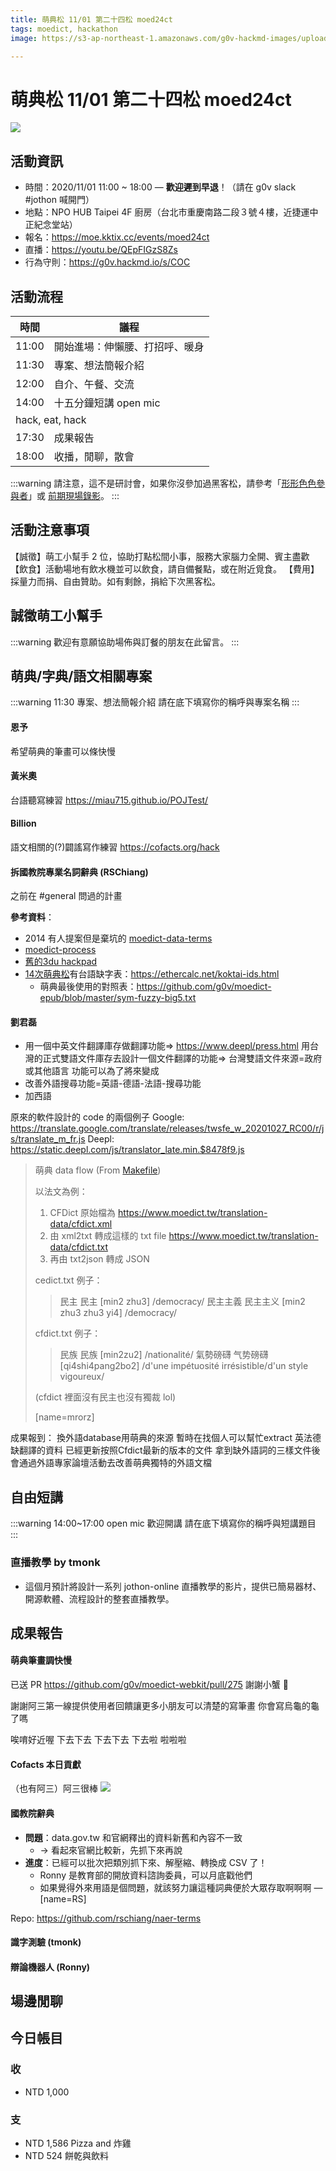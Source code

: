 ```yaml
---
title: 萌典松 11/01 第二十四松 moed24ct
tags: moedict, hackathon
image: https://s3-ap-northeast-1.amazonaws.com/g0v-hackmd-images/uploads/upload_80b6bdd981601604aa8a7bdb4a36f989.png

---
```

# 萌典松 11/01 第二十四松 moed24ct
![](https://s3-ap-northeast-1.amazonaws.com/g0v-hackmd-images/uploads/upload_c699b2a0295286cc09822998c48fbb35.jpg)

## 活動資訊
- 時間：2020/11/01 11:00 ~ 18:00 — **歡迎遲到早退**！（請在 g0v slack #jothon 喊開門）
- 地點：NPO HUB Taipei 4F 廚房（台北市重慶南路二段３號４樓，近捷運中正紀念堂站）
- 報名：https://moe.kktix.cc/events/moed24ct
- 直播：https://youtu.be/QEpFIGzS8Zs
- 行為守則：https://g0v.hackmd.io/s/COC

## 活動流程

| 時間 | 議程 |
| -------- | -------- |
|11:00|開始進場：伸懶腰、打招呼、暖身|
|11:30| 專案、想法簡報介紹|
|12:00| 自介、午餐、交流|
|14:00| 十五分鐘短講 open mic<tr><td colspan="2"> hack, eat, hack</td></tr>|
|17:30| 成果報告|
|18:00| 收播，閒聊，散會|

:::warning
請注意，這不是研討會，如果你沒參加過黑客松，請參考「[形形色色參與者](https://hackmd.io/@VsQ_Erf8QDS3ndjx9qWsYQ/BJQfJgFz-)」或 [前期現場錄影](https://www.youtube.com/playlist?list=PLdwQWxpS513DcD-Opw0Fl370dCzTKyG20)。
:::

## 活動注意事項

【誠徵】萌工小幫手 2 位，協助打點松間小事，服務大家腦力全開、賓主盡歡
【飲食】活動場地有飲水機並可以飲食，請自備餐點，或在附近覓食。
【費用】採量力而捐、自由贊助。如有剩餘，捐給下次黑客松。

## 誠徵萌工小幫手
:::warning
歡迎有意願協助場佈與訂餐的朋友在此留言。
:::

## 萌典/字典/語文相關專案
:::warning
11:30 專案、想法簡報介紹
請在底下填寫你的稱呼與專案名稱
:::

#### 恩予
希望萌典的筆畫可以條快慢

#### 黃米奧
台語聽寫練習  https://miau715.github.io/POJTest/

#### Billion
語文相關的(?)闢謠寫作練習 https://cofacts.org/hack

#### 拆國教院專業名詞辭典 (RSChiang)

之前在 #general 問過的計畫

**參考資料**：

* 2014 有人提案但是棄坑的 [moedict-data-terms](https://github.com/g0v/moedict-data-terms)
* [moedict-process](https://github.com/g0v/moedict-process)
* [舊的3du hackpad](https://g0v.hackpad.tw/3du.tw-ZNwaun62BP4)
* [14次萌典松](https://g0v.hackpad.tw/-moed14ct-oeBceDBeNA2)有台語缺字表：<https://ethercalc.net/koktai-ids.html>
    * 萌典最後使用的對照表：<https://github.com/g0v/moedict-epub/blob/master/sym-fuzzy-big5.txt>

#### 劉君磊
- 用一個中英文件翻譯庫存做翻譯功能=> https://www.deepl/press.html
用台灣的正式雙語文件庫存去設計一個文件翻譯的功能=> 台灣雙語文件來源=政府或其他語言
功能可以為了將來變成
- 改善外語搜尋功能=英語-德語-法語-搜尋功能
- 加西語

原來的軟件設計的 code 的兩個例子
Google:
https://translate.google.com/translate/releases/twsfe_w_20201027_RC00/r/js/translate_m_fr.js
Deepl:
https://static.deepl.com/js/translator_late.min.$8478f9.js

> 萌典 data flow (From [Makefile](https://github.com/g0v/moedict-webkit/blob/83135fd1253e11f1e29f27ed8e64511bf685d3ce/Makefile))
>
> 以法文為例：
> 1. CFDict 原始檔為 https://www.moedict.tw/translation-data/cfdict.xml
> 2. 由 xml2txt 轉成這樣的 txt file https://www.moedict.tw/translation-data/cfdict.txt
> 3. 再由 txt2json 轉成 JSON
>
> cedict.txt 例子：
> > 民主 民主 [min2 zhu3] /democracy/
> > 民主主義 民主主义 [min2 zhu3 zhu3 yi4] /democracy/
> 
> cfdict.txt 例子：
> > 民族 民族 [min2zu2] /nationalité/
> > 氣勢磅礴 气势磅礴 [qi4shi4pang2bo2] /d'une impétuosité irrésistible/d'un style vigoureux/
> 
> (cfdict 裡面沒有民主也沒有獨裁 lol)
>
> [name=mrorz]

成果報到：
換外語database用萌典的來源
暫時在找個人可以幫忙extract 英法德缺翻譯的資料
已經更新按照Cfdict最新的版本的文件
拿到缺外語詞的三樣文件後會通過外語專家論壇活動去改善萌典獨特的外語文檔



## 自由短講
:::warning
14:00~17:00 open mic 歡迎開講
請在底下填寫你的稱呼與短講題目
:::

### 直播教學 by tmonk
- 這個月預計將設計一系列 jothon-online 直播教學的影片，提供已簡易器材、開源軟體、流程設計的整套直播教學。

## 成果報告

#### 萌典筆畫調快慢
已送 PR https://github.com/g0v/moedict-webkit/pull/275
謝謝小蟹 🦀


謝謝阿三第一線提供使用者回饋讓更多小朋友可以清楚的寫筆畫
你會寫烏龜的龜了嗎





唉唷好近喔
下去下去
下去下去
下去啦
啦啦啦


#### Cofacts 本日貢獻
（也有阿三）阿三很棒
![](https://s3-ap-northeast-1.amazonaws.com/g0v-hackmd-images/uploads/upload_e5943e4d371bd517ad1bb27c3e8d2552.png)

#### 國教院辭典

* **問題**：data.gov.tw 和官網釋出的資料新舊和內容不一致
    * → 看起來官網比較新，先抓下來再說
* **進度**：已經可以批次把類別抓下來、解壓縮、轉換成 CSV 了！
    * Ronny 是教育部的開放資料諮詢委員，可以月底戳他們
    * 如果覺得外來用語是個問題，就該努力讓這種詞典便於大眾存取啊啊啊 — [name=RS]

Repo: https://github.com/rschiang/naer-terms

#### 識字測驗 (tmonk)

#### 辯論機器人 (Ronny)

## 場邊閒聊

## 今日帳目

### 收 
- NTD 1,000

### 支
- NTD 1,586 Pizza and 炸雞
- NTD 524 餅乾與飲料


